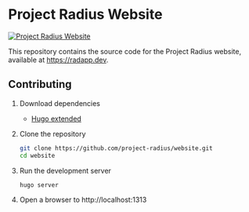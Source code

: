 # Project Radius Website

[![Project Radius Website](https://github.com/project-radius/website/actions/workflows/main.yml/badge.svg)](https://github.com/project-radius/website/actions/workflows/main.yml)

This repository contains the source code for the Project Radius website, available at https://radapp.dev.

## Contributing

1. Download dependencies
   - [Hugo extended](https://gohugo.io/getting-started/installing)

1. Clone the repository
   ```bash
   git clone https://github.com/project-radius/website.git
   cd website
   ```
1. Run the development server
   ```bash
   hugo server
   ```
4. Open a browser to http://localhost:1313
